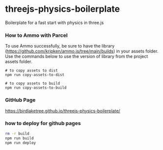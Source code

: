 # threejs-physics-boilerplate
Boilerplate for a fast start with physics in three.js

### How to Ammo with Parcel
To use Ammo successfully, be sure to have the library (https://github.com/kripken/ammo.js/tree/main/builds) in your assets folder. Use the commands below to use the version of library from the project assets folder.
```
# to copy assets to dist
npm run copy-assets-to-dist

# to copy assets to build
npm run copy-assets-to-build
````

### GitHub Page
https://birdlaketree.github.io/threejs-physics-boilerplate/

### how to deploy for github pages
```bash
rm -r build
npm run build
npm run deploy
```
